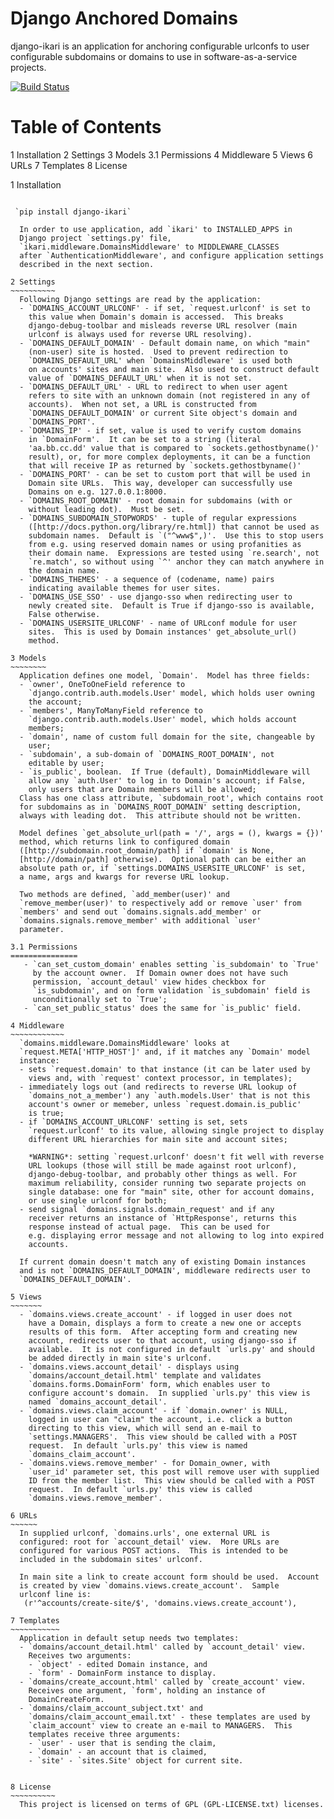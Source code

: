 Django Anchored Domains
==========================

django-ikari is an application for anchoring configurable
urlconfs to user configurable subdomains or domains to use
in software-as-a-service projects.

[![Build Status](https://travis-ci.org/airtonix/django-ikari.png?branch=develop)](https://travis-ci.org/airtonix/django-ikari)

Table of Contents
=================
1 Installation
2 Settings
3 Models
    3.1 Permissions
4 Middleware
5 Views
6 URLs
7 Templates
8 License


1 Installation
~~~~~~~~~~~~~~

 `pip install django-ikari`

  In order to use application, add `ikari' to INSTALLED_APPS in
  Django project `settings.py' file,
  `ikari.middleware.DomainsMiddleware' to MIDDLEWARE_CLASSES
  after `AuthenticationMiddleware', and configure application settings
  described in the next section.

2 Settings
~~~~~~~~~~
  Following Django settings are read by the application:
  - `DOMAINS_ACCOUNT_URLCONF' - if set, `request.urlconf' is set to
    this value when Domain's domain is accessed.  This breaks
    django-debug-toolbar and misleads reverse URL resolver (main
    urlconf is always used for reverse URL resolving).
  - `DOMAINS_DEFAULT_DOMAIN' - Default domain name, on which "main"
    (non-user) site is hosted.  Used to prevent redirection to
    `DOMAINS_DEFAULT_URL' when `DomainsMiddleware' is used both
    on accounts' sites and main site.  Also used to construct default
    value of `DOMAINS_DEFAULT_URL' when it is not set.
  - `DOMAINS_DEFAULT_URL' - URL to redirect to when user agent
    refers to site with an unknown domain (not registered in any of
    accounts).  When not set, a URL is constructed from
    `DOMAINS_DEFAULT_DOMAIN' or current Site object's domain and
    `DOMAINS_PORT'.
  - `DOMAINS_IP' - if set, value is used to verify custom domains
    in `DomainForm'.  It can be set to a string (literal
    'aa.bb.cc.dd' value that is compared to `sockets.gethostbyname()'
    result), or, for more complex deployments, it can be a function
    that will receive IP as returned by `sockets.gethostbyname()'
  - `DOMAINS_PORT' - can be set to custom port that will be used in
    Domain site URLs.  This way, developer can successfully use
    Domains on e.g. 127.0.0.1:8000.
  - `DOMAINS_ROOT_DOMAIN' - root domain for subdomains (with or
    without leading dot).  Must be set.
  - `DOMAINS_SUBDOMAIN_STOPWORDS' - tuple of regular expressions
    ([http://docs.python.org/library/re.html]) that cannot be used as
    subdomain names.  Default is `("^www$",)'.  Use this to stop users
    from e.g. using reserved domain names or using profanities as
    their domain name.  Expressions are tested using `re.search', not
    `re.match', so without using `^' anchor they can match anywhere in
    the domain name.
  - `DOMAINS_THEMES' - a sequence of (codename, name) pairs
    indicating available themes for user sites.
  - `DOMAINS_USE_SSO' - use django-sso when redirecting user to
    newly created site.  Default is True if django-sso is available,
    False otherwise.
  - `DOMAINS_USERSITE_URLCONF' - name of URLconf module for user
    sites.  This is used by Domain instances' get_absolute_url()
    method.

3 Models
~~~~~~~~
  Application defines one model, `Domain'.  Model has three fields:
  - `owner', OneToOneField reference to
    `django.contrib.auth.models.User' model, which holds user owning
    the account;
  - `members', ManyToManyField reference to
    `django.contrib.auth.models.User' model, which holds account
    members;
  - `domain', name of custom full domain for the site, changeable by
    user;
  - `subdomain', a sub-domain of `DOMAINS_ROOT_DOMAIN', not
    editable by user;
  - `is_public', boolean.  If True (default), DomainMiddleware will
    allow any `auth.User' to log in to Domain's account; if False,
    only users that are Domain members will be allowed;
  Class has one class attribute, `subdomain_root', which contains root
  for subdomains as in `DOMAINS_ROOT_DOMAIN' setting description,
  always with leading dot.  This attribute should not be written.

  Model defines `get_absolute_url(path = '/', args = (), kwargs = {})'
  method, which returns link to configured domain
  ([http://subdomain.root_domain/path] if `domain' is None,
  [http://domain/path] otherwise).  Optional path can be either an
  absolute path or, if `settings.DOMAINS_USERSITE_URLCONF' is set,
  a name, args and kwargs for reverse URL lookup.

  Two methods are defined, `add_member(user)' and
  `remove_member(user)' to respectively add or remove `user' from
  `members' and send out `domains.signals.add_member' or
  `domains.signals.remove_member' with additional `user'
  parameter.

3.1 Permissions
===============
   - `can_set_custom_domain' enables setting `is_subdomain' to `True'
     by the account owner.  If Domain owner does not have such
     permission, `account_detaul' view hides checkbox for
     `is_subdomain', and on form validation `is_subdomain' field is
     unconditionally set to `True';
   - `can_set_public_status' does the same for `is_public' field.

4 Middleware
~~~~~~~~~~~~
  `domains.middleware.DomainsMiddleware' looks at
  `request.META['HTTP_HOST']' and, if it matches any `Domain' model
  instance:
  - sets `request.domain' to that instance (it can be later used by
    views and, with `request' context processor, in templates);
  - immediately logs out (and redirects to reverse URL lookup of
    `domains_not_a_member') any `auth.models.User' that is not this
    account's owner or memeber, unless `request.domain.is_public'
    is true;
  - if `DOMAINS_ACCOUNT_URLCONF' setting is set, sets
    `request.urlconf' to its value, allowing single project to display
    different URL hierarchies for main site and account sites;

    *WARNING*: setting `request.urlconf' doesn't fit well with reverse
    URL lookups (those will still be made against root urlconf),
    django-debug-toolbar, and probably other things as well. For
    maximum reliability, consider running two separate projects on
    single database: one for "main" site, other for account domains,
    or use single urlconf for both;
  - send signal `domains.signals.domain_request' and if any
    receiver returns an instance of `HttpResponse', returns this
    response instead of actual page.  This can be used for
    e.g. displaying error message and not allowing to log into expired
    accounts.

  If current domain doesn't match any of existing Domain instances
  and is not `DOMAINS_DEFAULT_DOMAIN', middleware redirects user to
  `DOMAINS_DEFAULT_DOMAIN'.

5 Views
~~~~~~~
  - `domains.views.create_account' - if logged in user does not
    have a Domain, displays a form to create a new one or accepts
    results of this form.  After accepting form and creating new
    account, redirects user to that account, using django-sso if
    available.  It is not configured in default `urls.py' and should
    be added directly in main site's urlconf.
  - `domains.views.account_detail' - displays using
    `domains/account_detail.html' template and validates
    `domains.forms.DomainForm' form, which enables user to
    configure account's domain.  In supplied `urls.py' this view is
    named `domains_account_detail'.
  - `domains.views.claim_account' - if `domain.owner' is NULL,
    logged in user can "claim" the account, i.e. click a button
    directing to this view, which will send an e-mail to
    `settings.MANAGERS'.  This view should be called with a POST
    request.  In default `urls.py' this view is named
    `domains_claim_account'.
  - `domains.views.remove_member' - for Domain_owner, with
    `user_id' parameter set, this post will remove user with supplied
    ID from the member list.  This view should be called with a POST
    request.  In default `urls.py' this view is called
    `domains.views.remove_member'.

6 URLs
~~~~~~
  In supplied urlconf, `domains.urls', one external URL is
  configured: root for `account_detail' view.  More URLs are
  configured for various POST actions.  This is intended to be
  included in the subdomain sites' urlconf.

  In main site a link to create account form should be used.  Account
  is created by view `domains.views.create_account'.  Sample
  urlconf line is:
   (r'^accounts/create-site/$', 'domains.views.create_account'),

7 Templates
~~~~~~~~~~~
  Application in default setup needs two templates:
  - `domains/account_detail.html' called by `account_detail' view.
    Receives two arguments:
    - `object' - edited Domain instance, and
    - `form' - DomainForm instance to display.
  - `domains/create_account.html' called by `create_account' view.
    Receives one argument, `form', holding an instance of
    DomainCreateForm.
  - `domains/claim_account_subject.txt' and
    `domains/claim_account_email.txt' - these templates are used by
    `claim_account' view to create an e-mail to MANAGERS.  This
    templates receive three arguments:
    - `user' - user that is sending the claim,
    - `domain' - an account that is claimed,
    - `site' - `sites.Site' object for current site.


8 License
~~~~~~~~~~
  This project is licensed on terms of GPL (GPL-LICENSE.txt) licenses. 
